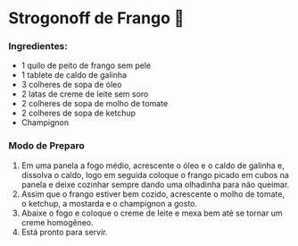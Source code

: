 # Strogonoff de Frango :chicken:

### Ingredientes:

- 1 quilo de peito de frango sem pele
-  1 tablete de caldo de galinha
- 3 colheres de sopa de óleo
- 2 latas de creme de leite sem soro
- 2 colheres de sopa de molho de tomate
- 2 colheres de sopa de ketchup
- Champignon



### Modo de Preparo

1. Em uma panela a fogo médio, acrescente o óleo e o caldo de galinha e, dissolva o caldo, logo em seguida coloque o frango picado em cubos na panela e deixe cozinhar sempre dando uma olhadinha para não queimar.
2. Assim que o frango estiver bem cozido, acrescente o molho de tomate, o ketchup, a mostarda e o champignon a gosto.
3. Abaixe o fogo e coloque o creme de leite e mexa bem até se tornar um creme homogêneo.
4. Está pronto para servir.









